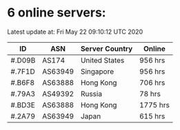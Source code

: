 # 6 online servers:

Latest update at: Fri May 22 09:10:12 UTC 2020

| ID | ASN | Server Country | Online |
| -- | --- | -------------- | ------ |
| #.D09B | AS174 | United States | 956 hrs |
| #.7F1D | AS63949 | Singapore | 956 hrs |
| #.B6F8 | AS63888 | Hong Kong | 706 hrs |
| #.79A3 | AS49392 | Russia | 78 hrs |
| #.BD3E | AS63888 | Hong Kong | 1775 hrs |
| #.2A79 | AS63949 | Japan | 615 hrs |

